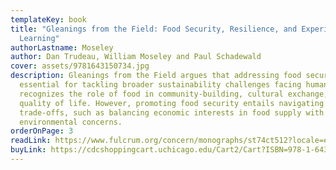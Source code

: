 ```yaml
---
templateKey: book
title: "Gleanings from the Field: Food Security, Resilience, and Experiential
  Learning"
authorLastname: Moseley
author: Dan Trudeau, William Moseley and Paul Schadewald
cover: assets/9781643150734.jpg
description: Gleanings from the Field argues that addressing food security is
  essential for tackling broader sustainability challenges facing humanity and
  recognizes the role of food in community-building, cultural exchange, and
  quality of life. However, promoting food security entails navigating intricate
  trade-offs, such as balancing economic interests in food supply with
  environmental concerns.
orderOnPage: 3
readLink: https://www.fulcrum.org/concern/monographs/st74ct512?locale=en
buyLink: https://cdcshoppingcart.uchicago.edu/Cart2/Cart?ISBN=978-1-64315-072-7&PRESS=lever
---
```


